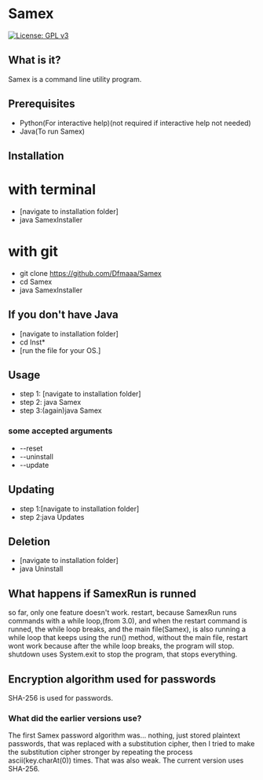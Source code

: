 # Samex
[![License: GPL v3](https://img.shields.io/badge/License-GPLv3-blue.svg)](https://www.gnu.org/licenses/gpl-3.0)
## What is it?
Samex is a command line utility program.
## Prerequisites
* Python(For interactive help)(not required if interactive help not needed)
* Java(To run Samex)
## Installation
 # with terminal
 * [navigate to installation folder]
 * java SamexInstaller
 # with git
 * git clone https://github.com/Dfmaaa/Samex
 * cd Samex
 * java SamexInstaller
 ## If you don't have Java
 * [navigate to installation folder]
 * cd Inst*
 * [run the file for your OS.]
## Usage
 * step 1: [navigate to installation folder]
 * step 2: java Samex
 * step 3:(again)java Samex
### some accepted arguments
 * --reset
 * --uninstall
 * --update
## Updating
 * step 1:[navigate to installation folder]
 * step 2:java Updates
## Deletion
* [navigate to installation folder]
* java Uninstall 
## What happens if SamexRun is runned
 so far, only one feature doesn't work. restart, because SamexRun runs commands with a while loop,(from 3.0), and when the restart command is runned, the while loop breaks, and the main file(Samex), is also running a while loop that keeps using the run() method, without the main file, restart wont work because after the while loop breaks, the program will stop. shutdown uses System.exit to stop the program, that stops everything.
## Encryption algorithm used for passwords
  SHA-256 is used for passwords.
### What did the earlier versions use?
The first Samex password algorithm was... nothing, just stored plaintext passwords, that was replaced with a substitution cipher, then I tried to make the substitution cipher stronger by repeating the process ascii(key.charAt(0)) times. That was also weak. The current version uses SHA-256.
